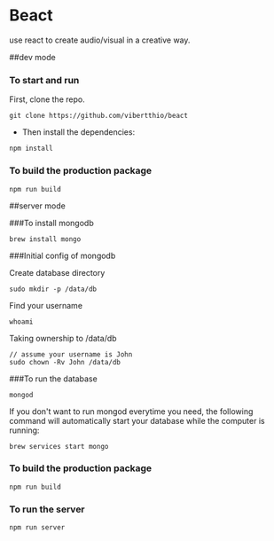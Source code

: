 # Beact
use react to create audio/visual in a creative way.

##dev mode

### To start and run

First, clone the repo.
```
git clone https://github.com/vibertthio/beact
```

* Then install the dependencies:

```
npm install
```

### To build the production package

```
npm run build
```


##server mode

###To install mongodb

	brew install mongo
	
###Initial config of mongodb

Create database directory

	sudo mkdir -p /data/db

Find your username
	
	whoami

Taking ownership to /data/db
	
	// assume your username is John
	sudo chown -Rv John /data/db
	
###To run the database

	mongod

If you don't want to run mongod everytime you need, the following command will automatically start your database while the computer is running:

	brew services start mongo
	
### To build the production package

```
npm run build
```
### To run the server

```
npm run server
```

	
